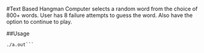 #Text Based Hangman
Computer selects a random word from the choice of 800+ words. User has 8 failure attempts to guess the word. Also have the option to continue to play.

##Usage

```g++ --std=c++0x main.cpp
./a.out```
